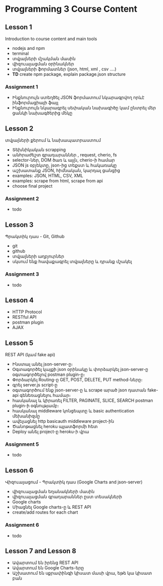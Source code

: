# Programming 3 Course Content

## Lesson 1

Introduction to course content and main tools

- nodejs and npm
- terminal
- տվյալների մշակման մասին
- վիզուալացման օրինակներ
- տվյալների ֆորմատներ  (json, html, xml , csv ....)
- **TD** create npm package, explain package.json structure

### Assignment 1

- Ինքնուրույն ստեղծել JSON ֆորմատում նկարագրվող որևէ ինֆորմացիայի ֆայլ
- Ինքնուրույն նկարագրել սեփական նախագիծը կամ ընտրել մեր ցանկի նախագծերից մեկը

## Lesson 2 

տվյալների քերում և նախապատրաստում

- Տեխնիկական scrapping
- անհրաժեշտ գրադարաններ , request, cherio, fs
- selector-ներ, DOM ծառ և այլն, cherio-ի համար
- JSON js օբյեկտը, json-ից տեքստ և հակառակը
- աշխատանք JSON, հիմնական, կարդալ ցանցից
- examples: JSON, HTML, CSV, XML
- examples: scrape from html, scrape from api 
- choose final project

### Assignment 2

- todo

## Lesson 3

Պրակտիկ դաս - Git, Github

- git
- github
- տվյալների աղբյուրներ
- սկսում ենք հավաքագրել տվյալները և դրանք մշակել

### Assignment 3

- todo

## Lesson 4

- HTTP Protocol
- RESTful API
- postman plugin
- AJAX


## Lesson 5

REST API (կամ fake api)

- Ինստալ անել json-server-ը։ 
- Օգտագործել կայքի json օրինակը և փորձարկել json-server-ը օգտագործելով postman plugin-ը։ 
- Փորձարկել Routing-ը GET, POST, DELETE, PUT method-ները։
- գրել server.js script-ը
- օգտագործում ենք json-server-ը և scrape արած json դատան fake-api գենեռացնելու համար։
- հասկանալ և կիրառել FILTER, PAGINATE, SLICE, SEARCH postman plugin-ի օգնությամբ։ 
- հասկանալ middleware կոնցեպտը և basic authentication մեխանիզմը
- ավելացնել http basicauth middleware project-ին
- Ծանոթացնել heroku պլատֆորմի հետ
- Deploy անել project-ը heroku-ի վրա

### Assignment 5

- todo

## Lesson 6

Վիզուալացում - Պրակտիկ դաս  (Google Charts and json-server)

- վիզուալացման եղանակների մասին
- վիզուալացման գրադարաններ ըստ տեսակների
- Google charts
- Միացնել Google charts-ը և REST API
- create/add routes for each chart

### Assignment 6

- todo

## Lesson 7 and Lesson 8

- Ավարտում են իրենց REST API
- Ավարտում են Google Charts-երը
- Աշխատում են սքրափինգի կիսատ մասի վրա, եթե կա կիսատ բան













